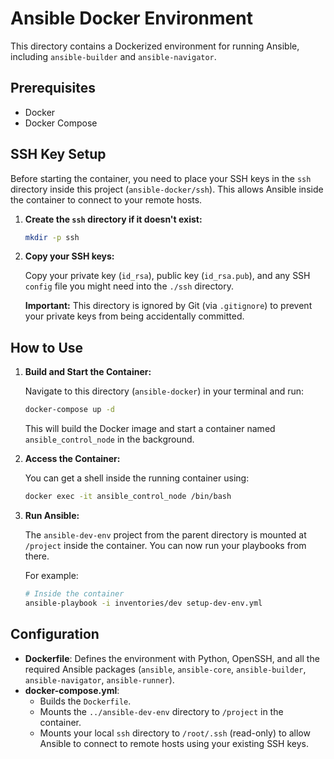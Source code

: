 # Ansible Docker Environment

This directory contains a Dockerized environment for running Ansible, including `ansible-builder` and `ansible-navigator`.

## Prerequisites

- Docker
- Docker Compose

## SSH Key Setup

Before starting the container, you need to place your SSH keys in the `ssh` directory inside this project (`ansible-docker/ssh`). This allows Ansible inside the container to connect to your remote hosts.

1.  **Create the `ssh` directory if it doesn't exist:**
    ```bash
    mkdir -p ssh
    ```

2.  **Copy your SSH keys:**

    Copy your private key (`id_rsa`), public key (`id_rsa.pub`), and any SSH `config` file you might need into the `./ssh` directory.

    **Important:** This directory is ignored by Git (via `.gitignore`) to prevent your private keys from being accidentally committed.

## How to Use

1.  **Build and Start the Container:**

    Navigate to this directory (`ansible-docker`) in your terminal and run:

    ```bash
    docker-compose up -d
    ```

    This will build the Docker image and start a container named `ansible_control_node` in the background.

2.  **Access the Container:**

    You can get a shell inside the running container using:

    ```bash
    docker exec -it ansible_control_node /bin/bash
    ```

3.  **Run Ansible:**

    The `ansible-dev-env` project from the parent directory is mounted at `/project` inside the container. You can now run your playbooks from there.

    For example:

    ```bash
    # Inside the container
    ansible-playbook -i inventories/dev setup-dev-env.yml
    ```

## Configuration

-   **Dockerfile**: Defines the environment with Python, OpenSSH, and all the required Ansible packages (`ansible`, `ansible-core`, `ansible-builder`, `ansible-navigator`, `ansible-runner`).
-   **docker-compose.yml**:
    -   Builds the `Dockerfile`.
    -   Mounts the `../ansible-dev-env` directory to `/project` in the container.
    -   Mounts your local `ssh` directory to `/root/.ssh` (read-only) to allow Ansible to connect to remote hosts using your existing SSH keys.
